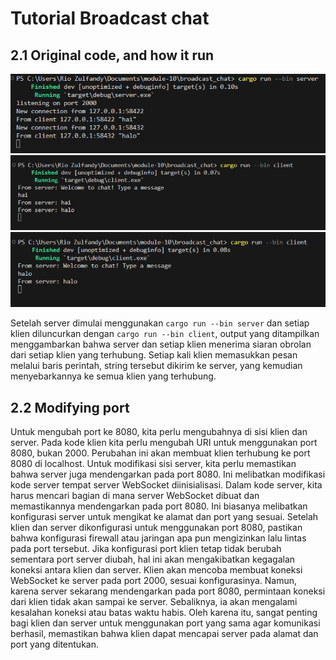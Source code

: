 # Tutorial Broadcast chat

## 2.1 Original code, and how it run

![](assets/1.png)
![](assets/2.png)
![](assets/3.png)

Setelah server dimulai menggunakan `cargo run --bin server` dan setiap klien diluncurkan dengan `cargo run --bin client`, output yang ditampilkan menggambarkan bahwa server dan setiap klien menerima siaran obrolan dari setiap klien yang terhubung. Setiap kali klien memasukkan pesan melalui baris perintah, string tersebut dikirim ke server, yang kemudian menyebarkannya ke semua klien yang terhubung.

## 2.2 Modifying port

Untuk mengubah port ke 8080, kita perlu mengubahnya di sisi klien dan server. Pada kode klien kita perlu mengubah URI untuk menggunakan port 8080, bukan 2000. Perubahan ini akan membuat klien terhubung ke port 8080 di localhost. Untuk modifikasi sisi server, kita perlu memastikan bahwa server juga mendengarkan pada port 8080. Ini melibatkan modifikasi kode server tempat server WebSocket diinisialisasi. Dalam kode server, kita harus mencari bagian di mana server WebSocket dibuat dan memastikannya mendengarkan pada port 8080. Ini biasanya melibatkan konfigurasi server untuk mengikat ke alamat dan port yang sesuai. Setelah klien dan server dikonfigurasi untuk menggunakan port 8080, pastikan bahwa konfigurasi firewall atau jaringan apa pun mengizinkan lalu lintas pada port tersebut. Jika konfigurasi port klien tetap tidak berubah sementara port server diubah, hal ini akan mengakibatkan kegagalan koneksi antara klien dan server. Klien akan mencoba membuat koneksi WebSocket ke server pada port 2000, sesuai konfigurasinya. Namun, karena server sekarang mendengarkan pada port 8080, permintaan koneksi dari klien tidak akan sampai ke server. Sebaliknya, ia akan mengalami kesalahan koneksi atau batas waktu habis. Oleh karena itu, sangat penting bagi klien dan server untuk menggunakan port yang sama agar komunikasi berhasil, memastikan bahwa klien dapat mencapai server pada alamat dan port yang ditentukan.